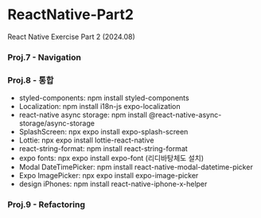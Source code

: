 # ReactNative-Part2
React Native Exercise Part 2 (2024.08)

### Proj.7 - Navigation

### Proj.8 - 통합
- styled-components: npm install styled-components
- Localization: npm install i18n-js expo-localization
- react-native async storage: npm install @react-native-async-storage/async-storage
- SplashScreen: npx expo install expo-splash-screen
- Lottie: npx expo install lottie-react-native
- react-string-format: npm install react-string-format
- expo fonts: npx expo install expo-font (리디바탕체도 설치)
- Modal DateTimePicker: npm install react-native-modal-datetime-picker
- Expo ImagePicker: npx expo install expo-image-picker
- design iPhones: npm install react-native-iphone-x-helper

### Proj.9 - Refactoring
